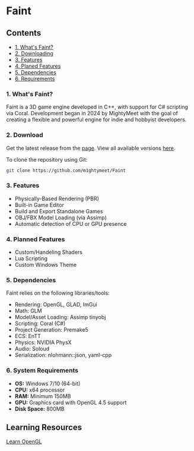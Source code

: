 # Faint

## Contents
- [1. What's Faint?](#1-what's-Faint)
- [2. Downloading](#2-download)
- [3. Features](#3-features)
- [4. Planed Features](#4-planned-features)
- [5. Dependencies](#5-dependencies)
- [6. Requirements](#6-system-requirements)

### 1. What's Faint?
Faint is a 3D game engine developed in C++, with support for C# scripting via Coral.
Development began in 2024 by MightyMeet with the goal of creating a flexible and powerful engine for indie and hobbyist developers.

### 2. Download
Get the latest release from the [page](https://github.com/m1ghtymeet/Faint/releases).
View all available versions [here](https://github.com/m1ghtymeet/Faint/releases).

To clone the repository using Git:
```bash
git clone https://github.com/m1ghtymeet/Faint
```

### 3. Features
- Physically-Based Rendering (PBR)
- Built-in Game Editor
- Build and Export Standalone Games
- OBJ/FBX Model Loading (via Assimp)
- Automatic detection of CPU or GPU presence

### 4. Planned Features
- Custom/Handeling Shaders
- Lua Scripting
- Custom Windows Theme

### 5. Dependencies
Faint relies on the following libraries/tools:
- Rendering: OpenGL, GLAD, ImGui
- Math: GLM
- Model/Asset Loading: Assimp tinyobj
- Scripting: Coral (C#)
- Project Generation: Premake5
- ECS: EnTT
- Physics: NVIDIA PhysX
- Audio: Soloud
- Serialization: nlohmann::json, yaml-cpp

### 6. System Requirements
- **OS:** Windows 7/10 (64-bit)
- **CPU:** x64 processor
- **RAM:** Minimum 150MB
- **GPU:** Graphics card with OpenGL 4.5 support
- **Disk Space:** 800MB

## Learning Resources
[Learn OpenGL](https://learnopengl.com/)
